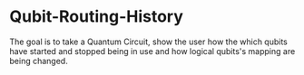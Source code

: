 # Qubit-Routing-History
The goal is to take a Quantum Circuit, show the user how the which qubits have started and stopped being in use and how logical qubits's mapping are being changed.

